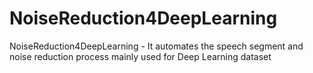 # NoiseReduction4DeepLearning
NoiseReduction4DeepLearning - It automates the speech segment and noise reduction process mainly used for Deep Learning dataset
